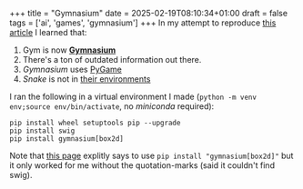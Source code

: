 +++
title = "Gymnasium"
date = 2025-02-19T08:10:34+01:00
draft = false
tags = ['ai', 'games', 'gymnasium']
+++
In my attempt to reproduce [this article](https://medium.com/towards-data-science/how-to-train-an-ai-to-play-any-game-f1489f3bc5c) I learned that:
1. Gym is now [**Gymnasium**](https://gymnasium.farama.org/)
2. There's a ton of outdated information out there.
3. *Gymnasium* uses [PyGame](https://www.pygame.org/news)
4. *Snake* is not in [their environments](https://gymnasium.farama.org/environments/classic_control/)

I ran the following in a virtual environment I made (`python -m venv env;source env/bin/activate`, no *miniconda* required):

```
pip install wheel setuptools pip --upgrade
pip install swig
pip install gymnasium[box2d]
```

Note that [this page](https://gymnasium.farama.org/introduction/basic_usage/) explitly says to use
`pip install "gymnasium[box2d]"` but it only worked for me without the quotation-marks (said it couldn't find swig).
